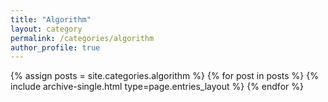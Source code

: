```yaml
---
title: "Algorithm"
layout: category
permalink: /categories/algorithm
author_profile: true
---
```


{% assign posts = site.categories.algorithm %}
{% for post in posts %} {% include archive-single.html type=page.entries_layout %} {% endfor %}